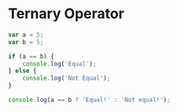 # Ternary Operator
```javascript
var a = 5;
var b = 5;

if (a == b) {
    console.log('Equal');
} else {
    console.log('Not Equal');
}

console.log(a == b ? 'Equal!' : 'Not equal!');

```